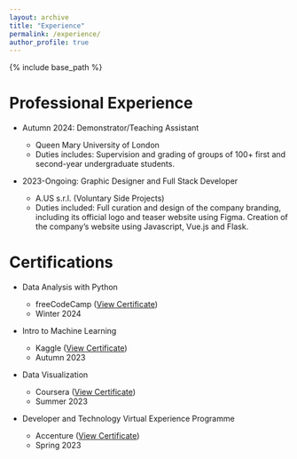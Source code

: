 ```yaml
---
layout: archive
title: "Experience"
permalink: /experience/
author_profile: true
---
```


{% include base_path %}

Professional Experience
======
* Autumn 2024: Demonstrator/Teaching Assistant
  * Queen Mary University of London
  * Duties includes: Supervision and grading of groups of 100+ first and second-year undergraduate students.

* 2023-Ongoing: Graphic Designer and Full Stack Developer
  * A.US s.r.l. (Voluntary Side Projects)
  * Duties included: Full curation and design of the company branding, including its official logo and teaser website using Figma. Creation of the company’s website using Javascript, Vue.js and Flask.


Certifications
======
* Data Analysis with Python
  * freeCodeCamp ([View Certificate](/_certifications/freeCodeCamp-Data_Analysis_with_Python.pdf))
  * Winter 2024

* Intro to Machine Learning
  * Kaggle ([View Certificate](/_certifications/Kaggle-Intro_to_Machine_Learning.png))
  * Autumn 2023

* Data Visualization
  * Coursera ([View Certificate](/_certifications/Coursera-52C3L3XWXFPG.pdf))
  * Summer 2023

* Developer and Technology Virtual Experience Programme
  * Accenture ([View Certificate](/_certifications/AccentureUK_completion_certificate.pdf))
  * Spring 2023
